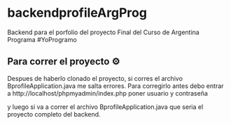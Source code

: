 # backendprofileArgProg

Backend para el porfolio del proyecto Final del Curso de Argentina Programa
#YoProgramo


## Para correr el proyecto ⚙️

Despues de haberlo clonado el proyecto, si corres el archivo BprofileApplication.java me salta errores.
Para corregirlo antes debo entrar a 
http://localhost/phpmyadmin/index.php
poner usuario y contraseña

y luego si va a correr el archivo BprofileApplication.java que seria el proyecto completo del backend.